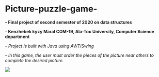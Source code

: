 # Picture-puzzle-game-

**- Final project of second semester of  2020 on data structures**

**- Kenzhebek kyzy Maral COM-19, Ala-Too University, Computer Science department**

*- Project is  built with Java using AWT/Swing*

 *- In this game, the user must order the pieces of the picture near others to complete the desired picture.*

 ![](https://imgur.com/kosIV82.jpg)
